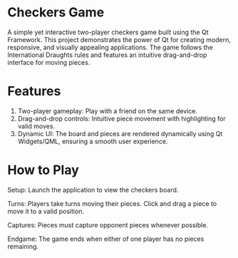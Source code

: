 # Checkers Game
A simple yet interactive two-player checkers game built using the Qt Framework. This project demonstrates the power of Qt for creating modern, responsive, and visually appealing applications. The game follows the International Draughts rules and features an intuitive drag-and-drop interface for moving pieces.

# Features
1. Two-player gameplay: Play with a friend on the same device.
2. Drag-and-drop controls: Intuitive piece movement with highlighting for valid moves.
3. Dynamic UI: The board and pieces are rendered dynamically using Qt Widgets/QML, ensuring a smooth user experience.

# How to Play
Setup: Launch the application to view the checkers board.

Turns:
Players take turns moving their pieces.
Click and drag a piece to move it to a valid position.

Captures: Pieces must capture opponent pieces whenever possible.

Endgame: The game ends when either of one player  has no pieces remaining.